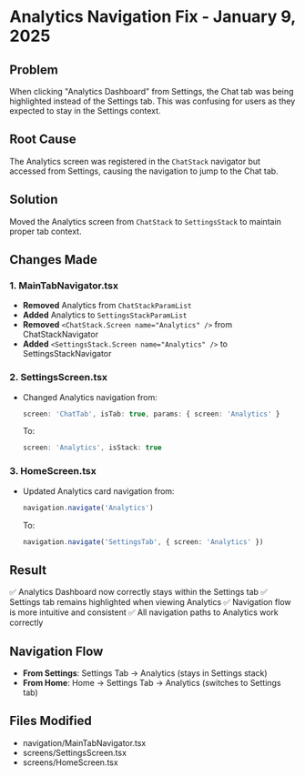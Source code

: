 # Analytics Navigation Fix - January 9, 2025

## Problem
When clicking "Analytics Dashboard" from Settings, the Chat tab was being highlighted instead of the Settings tab. This was confusing for users as they expected to stay in the Settings context.

## Root Cause
The Analytics screen was registered in the `ChatStack` navigator but accessed from Settings, causing the navigation to jump to the Chat tab.

## Solution
Moved the Analytics screen from `ChatStack` to `SettingsStack` to maintain proper tab context.

## Changes Made

### 1. MainTabNavigator.tsx
- **Removed** Analytics from `ChatStackParamList`
- **Added** Analytics to `SettingsStackParamList` 
- **Removed** `<ChatStack.Screen name="Analytics" />` from ChatStackNavigator
- **Added** `<SettingsStack.Screen name="Analytics" />` to SettingsStackNavigator

### 2. SettingsScreen.tsx
- Changed Analytics navigation from:
  ```typescript
  screen: 'ChatTab', isTab: true, params: { screen: 'Analytics' }
  ```
  To:
  ```typescript
  screen: 'Analytics', isStack: true
  ```

### 3. HomeScreen.tsx
- Updated Analytics card navigation from:
  ```typescript
  navigation.navigate('Analytics')
  ```
  To:
  ```typescript
  navigation.navigate('SettingsTab', { screen: 'Analytics' })
  ```

## Result
✅ Analytics Dashboard now correctly stays within the Settings tab
✅ Settings tab remains highlighted when viewing Analytics
✅ Navigation flow is more intuitive and consistent
✅ All navigation paths to Analytics work correctly

## Navigation Flow
- **From Settings**: Settings Tab → Analytics (stays in Settings stack)
- **From Home**: Home → Settings Tab → Analytics (switches to Settings tab)

## Files Modified
- navigation/MainTabNavigator.tsx
- screens/SettingsScreen.tsx
- screens/HomeScreen.tsx